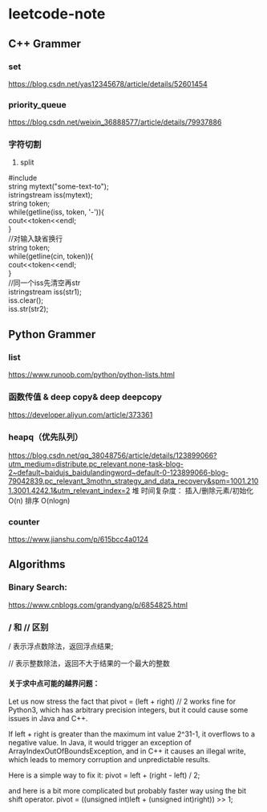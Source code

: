 # leetcode-note

## C++ Grammer

### set
https://blog.csdn.net/yas12345678/article/details/52601454

### priority_queue
https://blog.csdn.net/weixin_36888577/article/details/79937886

### 字符切割

1. split

#include<sstream>  
string mytext("some-text-to");  
istringstream iss(mytext);  
string token;  
while(getline(iss, token, '-')){  
   cout<<token<<endl;  
}  
//对输入缺省换行  
string token;  
while(getline(cin, token)){  
   cout<<token<<endl;  
}  
//同一个iss先清空再str  
istringstream iss(str1);  
iss.clear();  
iss.str(str2);  



## Python Grammer

### list
https://www.runoob.com/python/python-lists.html

### 函数传值 & deep copy& deep deepcopy
https://developer.aliyun.com/article/373361

### heapq（优先队列）
https://blog.csdn.net/qq_38048756/article/details/123899066?utm_medium=distribute.pc_relevant.none-task-blog-2~default~baidujs_baidulandingword~default-0-123899066-blog-79042839.pc_relevant_3mothn_strategy_and_data_recovery&spm=1001.2101.3001.4242.1&utm_relevant_index=2
堆
时间复杂度：
插入/删除元素/初始化 O(n)
排序 O(nlogn)

### counter
https://www.jianshu.com/p/615bcc4a0124

   
   
   
   
   
   
## Algorithms

### Binary Search:

https://www.cnblogs.com/grandyang/p/6854825.html

### / 和 // 区别

/ 表示浮点数除法，返回浮点结果;

// 表示整数除法，返回不大于结果的一个最大的整数

#### 关于求中点可能的越界问题：

Let us now stress the fact that pivot = (left + right) // 2 works fine for Python3, which has arbitrary precision integers, but it could cause some issues in Java and C++.

If left + right is greater than the maximum int value 2^31-1, it overflows to a negative value. In Java, it would trigger an exception of ArrayIndexOutOfBoundsException, and in C++ it causes an illegal write, which leads to memory corruption and unpredictable results.

Here is a simple way to fix it:
pivot = left + (right - left) / 2;

and here is a bit more complicated but probably faster way using the bit shift operator.
pivot = ((unsigned int)left + (unsigned int)right)) >> 1;


